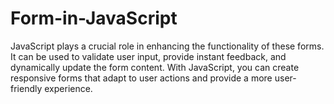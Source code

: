 # Form-in-JavaScript
JavaScript plays a crucial role in enhancing the functionality of these forms. It can be used to validate user input, provide instant feedback, and dynamically update the form content. With JavaScript, you can create responsive forms that adapt to user actions and provide a more user-friendly experience.
